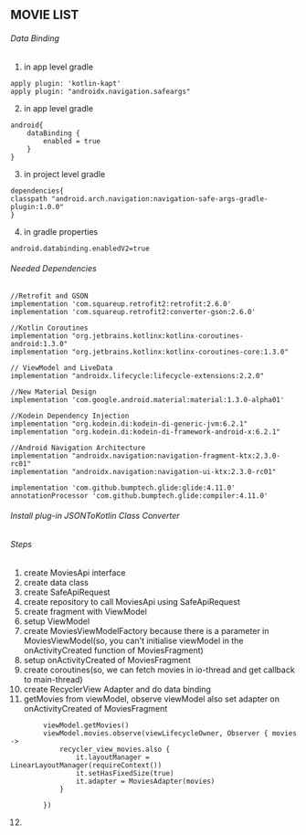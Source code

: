 ## MOVIE LIST

###### Data Binding

1. in app level gradle
```
apply plugin: 'kotlin-kapt'
apply plugin: "androidx.navigation.safeargs"
```

2. in app level gradle
```
android{
    dataBinding {
        enabled = true
    }
}
```

3. in project level gradle
```
dependencies{
classpath "android.arch.navigation:navigation-safe-args-gradle-plugin:1.0.0"
}
```

4. in gradle properties
```
android.databinding.enabledV2=true
```

###### Needed Dependencies

```
//Retrofit and GSON
implementation 'com.squareup.retrofit2:retrofit:2.6.0'
implementation 'com.squareup.retrofit2:converter-gson:2.6.0'

//Kotlin Coroutines
implementation "org.jetbrains.kotlinx:kotlinx-coroutines-android:1.3.0"
implementation "org.jetbrains.kotlinx:kotlinx-coroutines-core:1.3.0"

// ViewModel and LiveData
implementation "androidx.lifecycle:lifecycle-extensions:2.2.0"

//New Material Design
implementation 'com.google.android.material:material:1.3.0-alpha01'

//Kodein Dependency Injection
implementation "org.kodein.di:kodein-di-generic-jvm:6.2.1"
implementation "org.kodein.di:kodein-di-framework-android-x:6.2.1"

//Android Navigation Architecture
implementation "androidx.navigation:navigation-fragment-ktx:2.3.0-rc01"
implementation "androidx.navigation:navigation-ui-ktx:2.3.0-rc01"

implementation 'com.github.bumptech.glide:glide:4.11.0'
annotationProcessor 'com.github.bumptech.glide:compiler:4.11.0'
```

###### Install plug-in JSONToKotlin Class Converter

###### Steps

1. create MoviesApi interface
2. create data class
3. create SafeApiRequest
4. create repository to call MoviesApi using SafeApiRequest
5. create fragment with ViewModel
6. setup ViewModel
7. create MoviesViewModelFactory because there is a parameter in MoviesViewModel(so, you can't initialise viewModel in the onActivityCreated function of MoviesFragment)
8. setup onActivityCreated of MoviesFragment
9. create coroutines(so, we can fetch movies in io-thread and get callback to main-thread)
10. create RecyclerView Adapter and do data binding
11. getMovies from viewModel, observe viewModel also set adapter on onActivityCreated of MoviesFragment
```
        viewModel.getMovies()
        viewModel.movies.observe(viewLifecycleOwner, Observer { movies ->
            recycler_view_movies.also {
                it.layoutManager = LinearLayoutManager(requireContext())
                it.setHasFixedSize(true)
                it.adapter = MoviesAdapter(movies)
            }

        })
```
12. 
